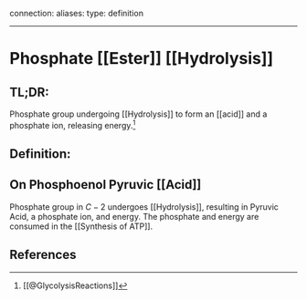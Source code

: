 
connection:
aliases: 
type: definition

---

# Phosphate [[Ester]] [[Hydrolysis]]

## TL;DR:
Phosphate group undergoing [[Hydrolysis]] to form an [[acid]] and a phosphate ion, releasing energy.[^1]

## Definition:

## On Phosphoenol Pyruvic [[Acid]]
Phosphate group in $C-2$ undergoes [[Hydrolysis]], resulting in Pyruvic Acid, a phosphate ion, and energy. The phosphate and energy are consumed in the [[Synthesis of ATP]].

## References

[^1]: [[@GlycolysisReactions]]